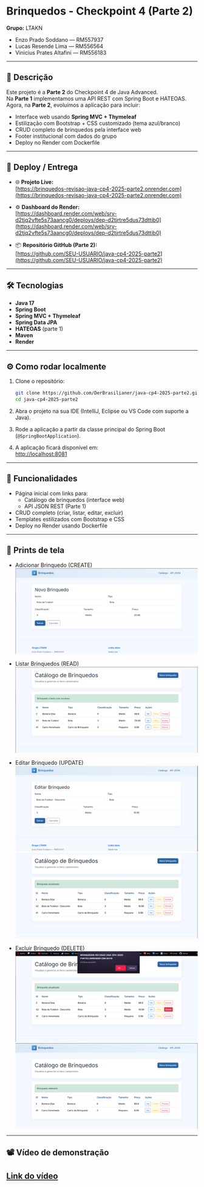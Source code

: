 # Brinquedos - Checkpoint 4 (Parte 2)

**Grupo:** LTAKN  
- Enzo Prado Soddano — RM557937  
- Lucas Resende Lima — RM556564  
- Vinicius Prates Altafini — RM556183  

---

## 📌 Descrição
Este projeto é a **Parte 2** do Checkpoint 4 de Java Advanced.  
Na **Parte 1** implementamos uma API REST com Spring Boot e HATEOAS.  
Agora, na **Parte 2**, evoluímos a aplicação para incluir:

- Interface web usando **Spring MVC + Thymeleaf**  
- Estilização com Bootstrap + CSS customizado (tema azul/branco)  
- CRUD completo de brinquedos pela interface web  
- Footer institucional com dados do grupo  
- Deploy no Render com Dockerfile  

---

## 🚀 Deploy / Entrega

- 🌐 **Projeto Live:**  
  [https://brinquedos-revisao-java-cp4-2025-parte2.onrender.com](https://brinquedos-revisao-java-cp4-2025-parte2.onrender.com)

- ⚙️ **Dashboard do Render:**  
  [https://dashboard.render.com/web/srv-d2tjq2vfte5s73aancg0/deploys/dep-d2tjrtre5dus73dttib0](https://dashboard.render.com/web/srv-d2tjq2vfte5s73aancg0/deploys/dep-d2tjrtre5dus73dttib0)

- 📦 **Repositório GitHub (Parte 2):**  
  [https://github.com/SEU-USUARIO/java-cp4-2025-parte2](https://github.com/SEU-USUARIO/java-cp4-2025-parte2)

---

## 🛠️ Tecnologias

- **Java 17**
- **Spring Boot**
- **Spring MVC + Thymeleaf**
- **Spring Data JPA**
- **HATEOAS** (parte 1)
- **Maven**
- **Render**

---

## ⚙️ Como rodar localmente

1. Clone o repositório:
   ```bash
   git clone https://github.com/DerBrasilianer/java-cp4-2025-parte2.git
   cd java-cp4-2025-parte2
   ```

2. Abra o projeto na sua IDE (IntelliJ, Eclipse ou VS Code com suporte a Java).  

3. Rode a aplicação a partir da classe principal do Spring Boot (`@SpringBootApplication`).  

4. A aplicação ficará disponível em:  
   [http://localhost:8081](http://localhost:8080)

---

## 👀 Funcionalidades

- Página inicial com links para:
  - Catálogo de brinquedos (interface web)
  - API JSON REST (Parte 1)
- CRUD completo (criar, listar, editar, excluir)
- Templates estilizados com Bootstrap e CSS
- Deploy no Render usando Dockerfile

---

## 📸 Prints de tela

* Adicionar Brinquedo (CREATE)
![img.png](src/main/resources/static/prints/a_print_create.png)

* Listar Brinquedos (READ)
![img_1.png](src/main/resources/static/prints/b_print_read.png)

* Editar Brinquedo (UPDATE)
![img_2.png](src/main/resources/static/prints/c_print_update_1.png)
![img_3.png](src/main/resources/static/prints/c_print_update_2.png)

* Excluir Brinquedo (DELETE)
![img_4.png](src/main/resources/static/prints/d_print_delete_1.png)
![img_5.png](src/main/resources/static/prints/d_print_delete_2.png)

---

## 📽️ Vídeo de demonstração

## [Link do vídeo](https://youtu.be/w0toA0mEE9o)
